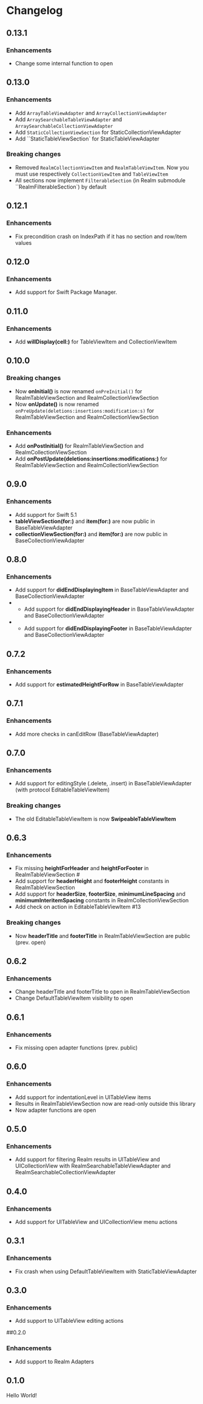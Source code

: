 # Changelog

## 0.13.1

### Enhancements
* Change some internal function to open

## 0.13.0

### Enhancements
* Add `ArrayTableViewAdapter` and `ArrayCollectionViewAdapter`
* Add `ArraySearchableTableViewAdapter` and `ArraySearchableCollectionViewAdapter`
* Add `StaticCollectionViewSection` for StaticCollectionViewAdapter
* Add ``StaticTableViewSection` for StaticTableViewAdapter

### Breaking changes
* Removed `RealmCollectionViewItem` and `RealmTableViewItem`. Now you must use respectively `CollectionViewItem` and `TableViewItem`
* All sections now implement `FilterableSection` (in Realm submodule ``RealmFilterableSection`) by default

## 0.12.1

### Enhancements
* Fix precondition crash on IndexPath if it has no section and row/item values

## 0.12.0

### Enhancements
* Add support for Swift Package Manager.

## 0.11.0

### Enhancements
* Add **willDisplay(cell:)** for TableViewItem and CollectionViewItem

## 0.10.0

### Breaking changes
* Now **onInitial()** is now renamed `onPreInitial()` for RealmTableViewSection and RealmCollectionViewSection
* Now **onUpdate()** is now renamed `onPreUpdate(deletions:insertions:modification:s)` for RealmTableViewSection and RealmCollectionViewSection

### Enhancements
* Add **onPostInitial()** for RealmTableViewSection and RealmCollectionViewSection
* Add **onPostUpdate(deletions:insertions:modifications:)** for RealmTableViewSection and RealmCollectionViewSection

## 0.9.0

### Enhancements
* Add support for Swift 5.1
* **tableViewSection(for:)** and **item(for:)** are now public in BaseTableViewAdapter
* **collectionViewSection(for:)** and **item(for:)** are now public in BaseCollectionViewAdapter

## 0.8.0

### Enhancements
* Add support for **didEndDisplayingItem** in BaseTableViewAdapter and BaseCollectionViewAdapter
* * Add support for **didEndDisplayingHeader** in BaseTableViewAdapter and BaseCollectionViewAdapter
* * Add support for **didEndDisplayingFooter** in BaseTableViewAdapter and BaseCollectionViewAdapter

## 0.7.2

### Enhancements
* Add support for **estimatedHeightForRow** in BaseTableViewAdapter

## 0.7.1

### Enhancements
* Add more checks in canEditRow (BaseTableViewAdapter)

## 0.7.0

### Enhancements
* Add support for editingStyle (.delete, .insert) in BaseTableViewAdapter (with protocol EditableTableViewItem)

### Breaking changes
* The old EditableTableViewItem is now **SwipeableTableViewItem**

## 0.6.3

### Enhancements
* Fix missing **heightForHeader** and **heightForFooter** in RealmTableViewSection #
* Add support for **headerHeight** and **footerHeight** constants in RealmTableViewSection
* Add support for **headerSize**, **footerSize**, **minimumLineSpacing** and **minimumInteritemSpacing** constants in RealmCollectionViewSection
* Add check on action in EditableTableViewItem #13

### Breaking changes
* Now **headerTitle** and **footerTitle** in RealmTableViewSection are public (prev. open)

## 0.6.2

### Enhancements
* Change headerTitle and footerTitle to open in RealmTableViewSection
* Change DefaultTableViewItem visibility to open

## 0.6.1

### Enhancements
* Fix missing open adapter functions (prev. public)

## 0.6.0

### Enhancements
* Add support for indentationLevel in UITableView items
* Results in RealmTableViewSection now are read-only outside this library
* Now adapter functions are open

## 0.5.0

### Enhancements
* Add support for filtering Realm results in UITableView and UICollectionView with RealmSearchableTableViewAdapter and RealmSearchableCollectionViewAdapter

## 0.4.0

### Enhancements
* Add support for UITableView and UICollectionView menu actions

## 0.3.1

### Enhancements
* Fix crash when using DefaultTableViewItem with StaticTableViewAdapter

## 0.3.0

### Enhancements
* Add support to UITableView editing actions

##0.2.0

### Enhancements
* Add support to Realm Adapters

## 0.1.0

Hello World!
